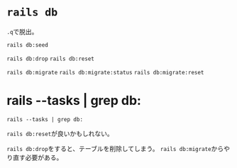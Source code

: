 # `rails db`

`.q`で脱出。


`rails db:seed`

`rails db:drop`
`rails db:reset`


`rails db:migrate`
`rails db:migrate:status`
`rails db:migrate:reset`

# rails --tasks | grep db:

```
rails --tasks | grep db:
```

`rails db:reset`が良いかもしれない。

`rails db:drop`をすると、テーブルを削除してしまう。
`rails db:migrate`からやり直す必要がある。
